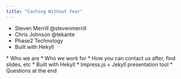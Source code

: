 ```yaml
---
title: "Caching Without Fear"
---
```


* Steven Merrill @stevenmerrill
* Chris Johnson @tekante
* Phase2 Technology
* Built with Hekyll

<div markdown="markdown" class="presenter-note">
* Who we are
* Who we work for
* How you can contact us after, find slides, etc
* Built with Hekyll
  * Impress.js + Jekyll presentation tool
* Questions at the end
</div>